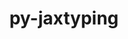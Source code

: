 ---
title: "py-jaxtyping"
layout: cache
categories: [package, develop]
meta: {"compilers": ["apple-clang@=16.0.0", "gcc@=13.2.0"], "num_specs": 24, "num_specs_by_stack": {"ml-darwin-aarch64-mps": 8, "ml-linux-aarch64-cpu": 7, "ml-linux-aarch64-cuda": 8, "ml-linux-x86_64-cpu": 8, "ml-linux-x86_64-cuda": 8, "root": 24}, "oss": ["sequoia", "ubuntu24.04"], "platforms": ["darwin", "linux"], "stacks": ["ml-darwin-aarch64-mps", "ml-linux-aarch64-cpu", "ml-linux-aarch64-cuda", "ml-linux-x86_64-cpu", "ml-linux-x86_64-cuda", "root"], "targets": ["aarch64", "x86_64_v3"], "versions": ["0.2.19"]}
spec_details: [{"compiler": "gcc@=13.2.0", "hash": "3ca6zjr7bywsrpvbanaqbs25h7l5ht5k", "os": "ubuntu24.04", "platform": "linux", "size": "-", "stacks": ["ml-linux-x86_64-cpu", "ml-linux-x86_64-cuda", "root"], "target": "x86_64_v3", "variants": ["build_system=python_pip"], "versions": ["0.2.19"]}, {"compiler": "apple-clang@=16.0.0", "hash": "7hcn62bhwz7srdtycm6il26wrxgvbjfo", "os": "sequoia", "platform": "darwin", "size": "-", "stacks": ["ml-darwin-aarch64-mps", "root"], "target": "aarch64", "variants": ["build_system=python_pip"], "versions": ["0.2.19"]}, {"compiler": "gcc@=13.2.0", "hash": "al35r6ycqtxrplhcxokotpja3tgsyldo", "os": "ubuntu24.04", "platform": "linux", "size": "-", "stacks": ["ml-linux-aarch64-cpu", "ml-linux-aarch64-cuda", "root"], "target": "aarch64", "variants": ["build_system=python_pip"], "versions": ["0.2.19"]}, {"compiler": "gcc@=13.2.0", "hash": "ee6ip64333azilt6fofsy7f43mnnys47", "os": "ubuntu24.04", "platform": "linux", "size": "-", "stacks": ["ml-linux-x86_64-cpu", "ml-linux-x86_64-cuda", "root"], "target": "x86_64_v3", "variants": ["build_system=python_pip"], "versions": ["0.2.19"]}, {"compiler": "gcc@=13.2.0", "hash": "ejjzdixpcssl6q6utchix2qiqhdmrkos", "os": "ubuntu24.04", "platform": "linux", "size": "-", "stacks": ["ml-linux-aarch64-cpu", "ml-linux-aarch64-cuda", "root"], "target": "aarch64", "variants": ["build_system=python_pip"], "versions": ["0.2.19"]}, {"compiler": "gcc@=13.2.0", "hash": "faexlvrf55xw5ubypgfyzeo7hncdsiz2", "os": "ubuntu24.04", "platform": "linux", "size": "-", "stacks": ["ml-linux-x86_64-cpu", "ml-linux-x86_64-cuda", "root"], "target": "x86_64_v3", "variants": ["build_system=python_pip"], "versions": ["0.2.19"]}, {"compiler": "gcc@=13.2.0", "hash": "fyu4o4oovutxv3gzevmjo6shaknuwrlr", "os": "ubuntu24.04", "platform": "linux", "size": "-", "stacks": ["ml-linux-aarch64-cuda", "root"], "target": "aarch64", "variants": ["build_system=python_pip"], "versions": ["0.2.19"]}, {"compiler": "apple-clang@=16.0.0", "hash": "gcvgmrxbywjczzjfehc3fuiiifmncgzn", "os": "sequoia", "platform": "darwin", "size": "-", "stacks": ["ml-darwin-aarch64-mps", "root"], "target": "aarch64", "variants": ["build_system=python_pip"], "versions": ["0.2.19"]}, {"compiler": "gcc@=13.2.0", "hash": "gqz25xiaigkrojamsfem2hnohkwni725", "os": "ubuntu24.04", "platform": "linux", "size": "-", "stacks": ["ml-linux-aarch64-cpu", "ml-linux-aarch64-cuda", "root"], "target": "aarch64", "variants": ["build_system=python_pip"], "versions": ["0.2.19"]}, {"compiler": "apple-clang@=16.0.0", "hash": "iufcgmzag2kshbre5hevklcooqsitgbu", "os": "sequoia", "platform": "darwin", "size": "-", "stacks": ["ml-darwin-aarch64-mps", "root"], "target": "aarch64", "variants": ["build_system=python_pip"], "versions": ["0.2.19"]}, {"compiler": "gcc@=13.2.0", "hash": "ivhqypmrfddmdyp65gi5wdbw27mon25p", "os": "ubuntu24.04", "platform": "linux", "size": "-", "stacks": ["ml-linux-x86_64-cpu", "ml-linux-x86_64-cuda", "root"], "target": "x86_64_v3", "variants": ["build_system=python_pip"], "versions": ["0.2.19"]}, {"compiler": "gcc@=13.2.0", "hash": "izww5y37v55i5xjgp6xl7glvw4gftpir", "os": "ubuntu24.04", "platform": "linux", "size": "-", "stacks": ["ml-linux-x86_64-cpu", "ml-linux-x86_64-cuda", "root"], "target": "x86_64_v3", "variants": ["build_system=python_pip"], "versions": ["0.2.19"]}, {"compiler": "apple-clang@=16.0.0", "hash": "kdo2o5bobb2crpfi6mpoynjtsja6jeqw", "os": "sequoia", "platform": "darwin", "size": "-", "stacks": ["ml-darwin-aarch64-mps", "root"], "target": "aarch64", "variants": ["build_system=python_pip"], "versions": ["0.2.19"]}, {"compiler": "gcc@=13.2.0", "hash": "mbhlxowjsnt5aj3w7t224ervts6gqihs", "os": "ubuntu24.04", "platform": "linux", "size": "-", "stacks": ["ml-linux-aarch64-cpu", "ml-linux-aarch64-cuda", "root"], "target": "aarch64", "variants": ["build_system=python_pip"], "versions": ["0.2.19"]}, {"compiler": "gcc@=13.2.0", "hash": "pzsy5v36zyfc7vbg3acoqnbciiv6il7n", "os": "ubuntu24.04", "platform": "linux", "size": "-", "stacks": ["ml-linux-aarch64-cpu", "ml-linux-aarch64-cuda", "root"], "target": "aarch64", "variants": ["build_system=python_pip"], "versions": ["0.2.19"]}, {"compiler": "apple-clang@=16.0.0", "hash": "rzvgzsxjsajv24zhwpidbp23o73yopau", "os": "sequoia", "platform": "darwin", "size": "-", "stacks": ["ml-darwin-aarch64-mps", "root"], "target": "aarch64", "variants": ["build_system=python_pip"], "versions": ["0.2.19"]}, {"compiler": "gcc@=13.2.0", "hash": "tsbf6v5dio4pmn3wpvsy223nd6vyci45", "os": "ubuntu24.04", "platform": "linux", "size": "-", "stacks": ["ml-linux-x86_64-cpu", "ml-linux-x86_64-cuda", "root"], "target": "x86_64_v3", "variants": ["build_system=python_pip"], "versions": ["0.2.19"]}, {"compiler": "apple-clang@=16.0.0", "hash": "uo7ut2jwb5pf3lhfoz6cifdyuy2nbopz", "os": "sequoia", "platform": "darwin", "size": "-", "stacks": ["ml-darwin-aarch64-mps", "root"], "target": "aarch64", "variants": ["build_system=python_pip"], "versions": ["0.2.19"]}, {"compiler": "gcc@=13.2.0", "hash": "vcqpossaczbvbdqbmqbu4d45bjz2dl4t", "os": "ubuntu24.04", "platform": "linux", "size": "-", "stacks": ["ml-linux-aarch64-cpu", "ml-linux-aarch64-cuda", "root"], "target": "aarch64", "variants": ["build_system=python_pip"], "versions": ["0.2.19"]}, {"compiler": "apple-clang@=16.0.0", "hash": "vdcxyg7gfwyrgcch5qtdrgsljm3xzmbn", "os": "sequoia", "platform": "darwin", "size": "-", "stacks": ["ml-darwin-aarch64-mps", "root"], "target": "aarch64", "variants": ["build_system=python_pip"], "versions": ["0.2.19"]}, {"compiler": "apple-clang@=16.0.0", "hash": "vrbur4o5jcfkptphcgqtrzxlqzlnjyiq", "os": "sequoia", "platform": "darwin", "size": "-", "stacks": ["ml-darwin-aarch64-mps", "root"], "target": "aarch64", "variants": ["build_system=python_pip"], "versions": ["0.2.19"]}, {"compiler": "gcc@=13.2.0", "hash": "vvk6sna4su6yqdn7bnwwipngpvgkbhcf", "os": "ubuntu24.04", "platform": "linux", "size": "-", "stacks": ["ml-linux-x86_64-cpu", "ml-linux-x86_64-cuda", "root"], "target": "x86_64_v3", "variants": ["build_system=python_pip"], "versions": ["0.2.19"]}, {"compiler": "gcc@=13.2.0", "hash": "zdnxxk2ywysxw736c7awyllfhkb6uqsh", "os": "ubuntu24.04", "platform": "linux", "size": "-", "stacks": ["ml-linux-aarch64-cpu", "ml-linux-aarch64-cuda", "root"], "target": "aarch64", "variants": ["build_system=python_pip"], "versions": ["0.2.19"]}, {"compiler": "gcc@=13.2.0", "hash": "zewaomulqmwzb7jmk4q3gxfooc6b2inh", "os": "ubuntu24.04", "platform": "linux", "size": "-", "stacks": ["ml-linux-x86_64-cpu", "ml-linux-x86_64-cuda", "root"], "target": "x86_64_v3", "variants": ["build_system=python_pip"], "versions": ["0.2.19"]}]
---